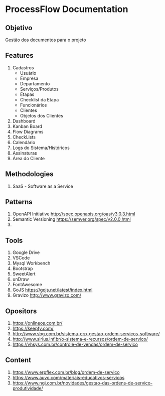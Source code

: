 # ProcessFlow Documentation

## Objetivo

Gestão dos documentos para o projeto

## Features
1. Cadastros
    - Usuário
    - Empresa
    - Departamento
    - Serviços/Produtos
    - Etapas
    - Checklist da Etapa
    - Funcionários
    - Clientes
    - Objetos dos Clientes
1. Dashboard
1. Kanban Board
1. Flow Diagrams
1. CheckLists
1. Calendário
1. Logs do Sistema/Históricos
1. Assinaturas
1. Área do Cliente

## Methodologies
1. SaaS - Software as a Service

## Patterns
1. OpenAPI Initiative <http://spec.openapis.org/oas/v3.0.3.html>
1. Semantic Versioning <https://semver.org/spec/v2.0.0.html>
1. 

## Tools
1. Google Drive
1. VSCode
1. Mysql Workbench
1. Bootstrap
1. SweetAlert
1. unDraw
1. FontAwesome
1. GoJS <https://gojs.net/latest/index.html>
1. Gravizo <http://www.gravizo.com/>

## Opositors
1. <https://onlineos.com.br/>
1. <https://keepfy.com/>
1. <http://www.sbg.com.br/sistema-erp-gestao-ordem-servicos-software/>
1. <http://www.sirius.inf.br/o-sistema-e-recursos/ordem-de-servico/>
1. <https://vhsys.com.br/controle-de-vendas/ordem-de-servico>

## Content
1. <https://www.erpflex.com.br/blog/ordem-de-servico>
1. <https://www.auvo.com/materiais-educativos-servicos>
1. <https://www.ngi.com.br/novidades/gestao-das-ordens-de-servico-produtividade/>

